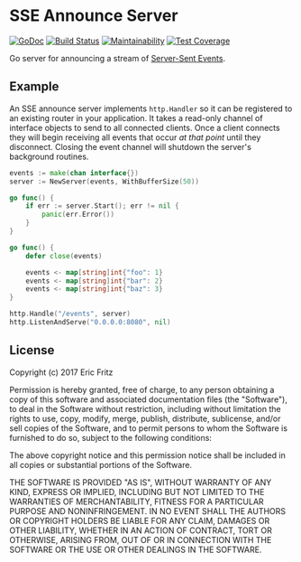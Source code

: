 # SSE Announce Server

[![GoDoc](https://godoc.org/github.com/efritz/sse?status.svg)](https://godoc.org/github.com/efritz/sse)
[![Build Status](https://secure.travis-ci.org/efritz/sse.png)](http://travis-ci.org/efritz/sse)
[![Maintainability](https://api.codeclimate.com/v1/badges/dbc9e2172b25adc864be/maintainability)](https://codeclimate.com/github/efritz/sse/maintainability)
[![Test Coverage](https://api.codeclimate.com/v1/badges/dbc9e2172b25adc864be/test_coverage)](https://codeclimate.com/github/efritz/sse/test_coverage)

Go server for announcing a stream of [Server-Sent Events](https://en.wikipedia.org/wiki/Server-sent_events).

## Example

An SSE announce server implements `http.Handler` so it can be registered to
an existing router in your application. It takes a read-only channel of
interface objects to send to all connected clients. Once a client connects
they will begin receiving all events that occur *at that point* until they
disconnect. Closing the event channel will shutdown the server's background
routines.

```go
events := make(chan interface{})
server := NewServer(events, WithBufferSize(50))

go func() {
    if err := server.Start(); err != nil {
        panic(err.Error())
    }
}

go func() {
    defer close(events)

    events <- map[string]int{"foo": 1}
    events <- map[string]int{"bar": 2}
    events <- map[string]int{"baz": 3}
}

http.Handle("/events", server)
http.ListenAndServe("0.0.0.0:8080", nil)
```

## License

Copyright (c) 2017 Eric Fritz

Permission is hereby granted, free of charge, to any person obtaining a copy
of this software and associated documentation files (the "Software"), to deal
in the Software without restriction, including without limitation the rights
to use, copy, modify, merge, publish, distribute, sublicense, and/or sell
copies of the Software, and to permit persons to whom the Software is
furnished to do so, subject to the following conditions:

The above copyright notice and this permission notice shall be included in
all copies or substantial portions of the Software.

THE SOFTWARE IS PROVIDED "AS IS", WITHOUT WARRANTY OF ANY KIND, EXPRESS OR
IMPLIED, INCLUDING BUT NOT LIMITED TO THE WARRANTIES OF MERCHANTABILITY,
FITNESS FOR A PARTICULAR PURPOSE AND NONINFRINGEMENT. IN NO EVENT SHALL THE
AUTHORS OR COPYRIGHT HOLDERS BE LIABLE FOR ANY CLAIM, DAMAGES OR OTHER
LIABILITY, WHETHER IN AN ACTION OF CONTRACT, TORT OR OTHERWISE, ARISING FROM,
OUT OF OR IN CONNECTION WITH THE SOFTWARE OR THE USE OR OTHER DEALINGS IN
THE SOFTWARE.
